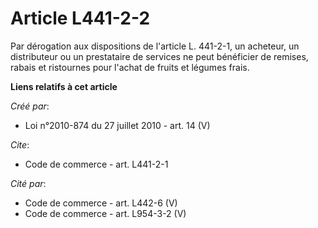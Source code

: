 # Article L441-2-2

Par dérogation aux dispositions de l'article L. 441-2-1, un acheteur, un distributeur ou un prestataire de services ne peut
bénéficier de remises, rabais et ristournes pour l'achat de fruits et légumes frais.

**Liens relatifs à cet article**

_Créé par_:

  - Loi n°2010-874 du 27 juillet 2010 - art. 14 (V)

_Cite_:

  - Code de commerce - art. L441-2-1

_Cité par_:

  - Code de commerce - art. L442-6 (V)
  - Code de commerce - art. L954-3-2 (V)

